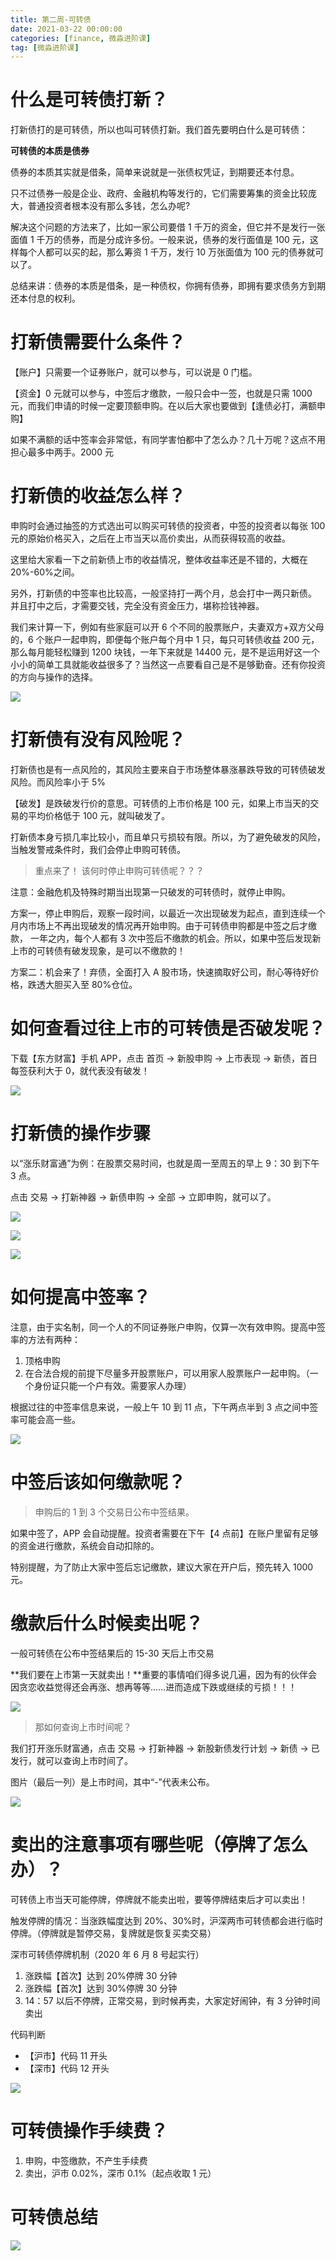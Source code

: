 ```yaml
---
title: 第二周-可转债
date: 2021-03-22 00:00:00
categories: [finance, 微淼进阶课]
tag: [微淼进阶课]
---
```


# 什么是可转债打新？

打新债打的是可转债，所以也叫可转债打新。我们首先要明白什么是可转债：

**可转债的本质是债券**

债券的本质其实就是借条，简单来说就是一张债权凭证，到期要还本付息。

只不过债券一般是企业、政府、金融机构等发行的，它们需要筹集的资金比较庞大，普通投资者根本没有那么多钱，怎么办呢?

解决这个问题的方法来了，比如一家公司要借 1 千万的资金，但它并不是发行一张面值 1 千万的债券，而是分成许多份。一般来说，债券的发行面值是 100 元，这样每个人都可以买的起，那么筹资 1 千万，发行 10 万张面值为 100 元的债券就可以了。

总结来讲：债券的本质是借条，是一种债权，你拥有债券，即拥有要求债务方到期还本付息的权利。

# 打新债需要什么条件？

【账户】只需要一个证券账户，就可以参与，可以说是 0 门槛。

【资金】0 元就可以参与，中签后才缴款，一般只会中一签，也就是只需 1000 元，而我们申请的时候一定要顶额申购。在以后大家也要做到【逢债必打，满额申购】

如果不满额的话中签率会非常低，有同学害怕都中了怎么办？几十万呢？这点不用担心最多中两手。2000 元

# 打新债的收益怎么样？

申购时会通过抽签的方式选出可以购买可转债的投资者，中签的投资者以每张 100 元的原始价格买入，之后在上市当天以高价卖出，从而获得较高的收益。

这里给大家看一下之前新债上市的收益情况，整体收益率还是不错的，大概在 20%-60%之间。

另外，打新债的中签率也比较高，一般坚持打一两个月，总会打中一两只新债。 并且打中之后，才需要交钱，完全没有资金压力，堪称捡钱神器。

我们来计算一下，例如有些家庭可以开 6 个不同的股票账户，夫妻双方+双方父母的，6 个账户一起申购，即便每个账户每个月中 1 只，每只可转债收益 200 元，那么每月能轻松赚到 1200 块钱，一年下来就是 14400 元，是不是运用好这一个小小的简单工具就能收益很多了？当然这一点要看自己是不是够勤奋。还有你投资的方向与操作的选择。

![](https://gitee.com/bruceeewong/image-bed/raw/master/2022-2-27/1645932266221-image.png)

# 打新债有没有风险呢？

打新债也是有一点风险的，其风险主要来自于市场整体暴涨暴跌导致的可转债破发风险。而风险率小于 5%

【破发】是跌破发行价的意思。可转债的上市价格是 100 元，如果上市当天的交易的平均价格低于 100 元，就叫破发了。

打新债本身亏损几率比较小，而且单只亏损较有限。所以，为了避免破发的风险，当触发警戒条件时，我们会停止申购可转债。

> 重点来了！ 该何时停止申购可转债呢？？？

注意：金融危机及特殊时期当出现第一只破发的可转债时，就停止申购。

方案一，停止申购后，观察一段时间，以最近一次出现破发为起点，直到连续一个月内市场上不再出现破发的情况再开始申购。由于可转债申购都是中签之后才缴款， 一年之内，每个人都有 3 次中签后不缴款的机会。所以，如果中签后发现新上市的可转债有破发现象，是可以不缴款的！

方案二：机会来了！弃债，全面打入 A 股市场，快速摘取好公司，耐心等待好价格，跌透大胆买入至 80%仓位。

# 如何查看过往上市的可转债是否破发呢？

下载【东方财富】手机 APP，点击 首页 → 新股申购 → 上市表现 → 新债，首日每签获利大于 0，就代表没有破发！

![](https://gitee.com/bruceeewong/image-bed/raw/master/2022-2-27/1645932343029-image.png)

# 打新债的操作步骤

以“涨乐财富通”为例：在股票交易时间，也就是周一至周五的早上 9：30 到下午 3 点。

点击 交易 → 打新神器 → 新债申购 → 全部 → 立即申购，就可以了。

![](https://gitee.com/bruceeewong/image-bed/raw/master/2022-2-27/1645932456586-image.png)

![](https://gitee.com/bruceeewong/image-bed/raw/master/2022-2-27/1645932461464-image.png)

![](https://gitee.com/bruceeewong/image-bed/raw/master/2022-2-27/1645932465431-image.png)

# 如何提高中签率？

注意，由于实名制，同一个人的不同证券账户申购，仅算一次有效申购。提高中签率的方法有两种：

1. 顶格申购
2. 在合法合规的前提下尽量多开股票账户，可以用家人股票账户一起申购。（一个身份证只能一个户有效。需要家人办理）

根据过往的中签率信息来说，一般上午 10 到 11 点，下午两点半到 3 点之间中签率可能会高一些。

![](https://gitee.com/bruceeewong/image-bed/raw/master/2022-2-27/1645932499358-image.png)

# 中签后该如何缴款呢？

> 申购后的 1 到 3 个交易日公布中签结果。

如果中签了，APP 会自动提醒。投资者需要在下午【4 点前】在账户里留有足够的资金进行缴款，系统会自动扣除的。

特别提醒，为了防止大家中签后忘记缴款，建议大家在开户后，预先转入 1000 元。

# 缴款后什么时候卖出呢？

一般可转债在公布中签结果后的 15-30 天后上市交易

**我们要在上市第一天就卖出！**重要的事情咱们得多说几遍，因为有的伙伴会因贪恋收益觉得还会再涨、想再等等……进而造成下跌或继续的亏损！！！

![](https://gitee.com/bruceeewong/image-bed/raw/master/2022-2-27/1645932598009-image.png)

> 那如何查询上市时间呢？

我们打开涨乐财富通，点击 交易 → 打新神器 → 新股新债发行计划 → 新债 → 已发行，就可以查询上市时间了。

图片（最后一列）是上市时间，其中“-”代表未公布。

![](https://gitee.com/bruceeewong/image-bed/raw/master/2022-2-27/1645932637314-image.png)

# 卖出的注意事项有哪些呢（停牌了怎么办）？

可转债上市当天可能停牌，停牌就不能卖出啦，要等停牌结束后才可以卖出！

触发停牌的情况：当涨跌幅度达到 20%、30%时，沪深两市可转债都会进行临时停牌。（停牌就是暂停交易，复牌就是恢复买卖交易）

深市可转债停牌机制（2020 年 6 月 8 号起实行）

1. 涨跌幅【首次】达到 20%停牌 30 分钟
2. 涨跌幅【首次】达到 30%停牌 30 分钟
3. 14：57 以后不停牌，正常交易，到时候再卖，大家定好闹钟，有 3 分钟时间卖出

代码判断

- 【沪市】代码 11 开头
- 【深市】代码 12 开头

![](https://gitee.com/bruceeewong/image-bed/raw/master/2022-2-27/1645932690618-image.png)

# 可转债操作手续费？

1. 申购，中签缴款，不产生手续费
2. 卖出，沪市 0.02%，深市 0.1%（起点收取 1 元）

# 可转债总结

![](https://gitee.com/bruceeewong/image-bed/raw/master/2022-2-27/1645932712190-image.png)
